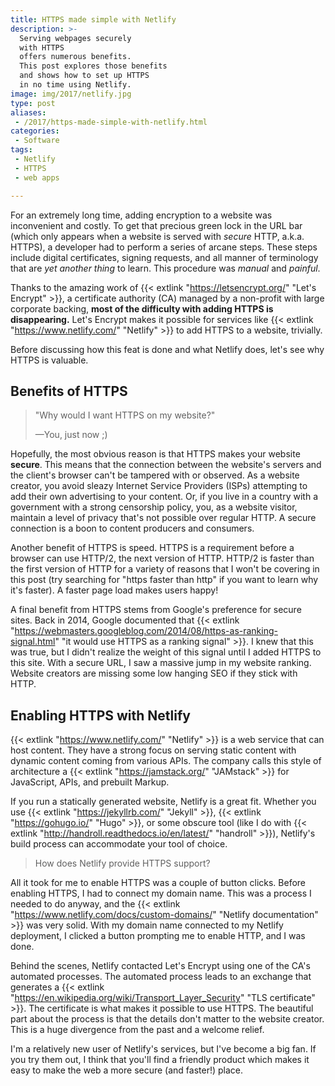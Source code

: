 ```yaml
---
title: HTTPS made simple with Netlify
description: >-
  Serving webpages securely
  with HTTPS
  offers numerous benefits.
  This post explores those benefits
  and shows how to set up HTTPS
  in no time using Netlify.
image: img/2017/netlify.jpg
type: post
aliases:
 - /2017/https-made-simple-with-netlify.html
categories:
 - Software
tags:
 - Netlify
 - HTTPS
 - web apps

---
```


For an extremely long time,
adding encryption to a website
was inconvenient
and costly.
To get that precious green lock
in the URL bar
(which only appears when a website is served
with *secure* HTTP, a.k.a. HTTPS),
a developer had to perform
a series
of arcane steps.
These steps include
digital certificates,
signing requests,
and all manner
of terminology
that are *yet another thing*
to learn.
This procedure was *manual*
and *painful*.

Thanks to the amazing work
of {{< extlink "https://letsencrypt.org/" "Let's Encrypt" >}},
a certificate authority (CA)
managed by a non-profit
with large corporate backing,
**most of the difficulty
with adding HTTPS
is disappearing.**
Let's Encrypt makes it possible
for services
like {{< extlink "https://www.netlify.com/" "Netlify" >}}
to add HTTPS
to a website,
trivially.

Before discussing how this feat is done
and what Netlify does,
let's see why HTTPS is valuable.

## Benefits of HTTPS

> "Why would I want HTTPS on my website?"
>
> &mdash;You, just now ;)

Hopefully,
the most obvious reason is that HTTPS makes your website **secure**.
This means that the connection
between the website's servers
and the client's browser can't be tampered with or observed.
As a website creator,
you avoid sleazy Internet Service Providers (ISPs)
attempting to add their own advertising
to your content.
Or,
if you live in a country
with a government
with a strong censorship policy,
you, as a website visitor,
maintain a level
of privacy that's not possible over regular HTTP.
A secure connection is a boon
to content producers and consumers.

Another benefit of HTTPS is speed.
HTTPS is a requirement
before a browser can use HTTP/2,
the next version of HTTP.
HTTP/2 is faster than the first version
of HTTP
for a variety of reasons
that I won't be covering
in this post
(try searching for "https faster than http"
if you want to learn why it's faster).
A faster page load makes users happy!

A final benefit
from HTTPS
stems from Google's preference
for secure sites.
Back in 2014,
Google documented
that {{< extlink "https://webmasters.googleblog.com/2014/08/https-as-ranking-signal.html" "it would use HTTPS as a ranking signal" >}}.
I knew that this was true,
but I didn't realize the weight
of this signal
until I added HTTPS to this site.
With a secure URL,
I saw a massive jump
in my website ranking.
Website creators are missing some low hanging SEO
if they stick with HTTP.

## Enabling HTTPS with Netlify

{{< extlink "https://www.netlify.com/" "Netlify" >}}
is a web service
that can host content.
They have a strong focus
on serving static content
with dynamic content coming
from various APIs.
The company calls this style of architecture
a {{< extlink "https://jamstack.org/" "JAMstack" >}}
for JavaScript, APIs, and prebuilt Markup.

If you run a statically generated website,
Netlify is a great fit.
Whether you use
{{< extlink "https://jekyllrb.com/" "Jekyll" >}},
{{< extlink "https://gohugo.io/" "Hugo" >}},
or some obscure tool (like I do with {{< extlink "http://handroll.readthedocs.io/en/latest/" "handroll" >}}),
Netlify's build process can accommodate your tool of choice.

> How does Netlify provide HTTPS support?

All it took for me to enable HTTPS was a couple of button clicks.
Before enabling HTTPS,
I had to connect my domain name.
This was a process I needed to do anyway,
and the {{< extlink "https://www.netlify.com/docs/custom-domains/" "Netlify documentation" >}} was very solid.
With my domain name connected to my Netlify deployment,
I clicked a button prompting me
to enable HTTP,
and I was done.

Behind the scenes,
Netlify contacted Let's Encrypt
using one of the CA's automated processes.
The automated process leads to an exchange
that generates a {{< extlink "https://en.wikipedia.org/wiki/Transport_Layer_Security" "TLS certificate" >}}.
The certificate is what makes it possible to use HTTPS.
The beautiful part
about the process
is that the details don't matter
to the website creator.
This is a huge divergence
from the past
and a welcome relief.

I'm a relatively new user
of Netlify's services,
but I've become a big fan.
If you try them out,
I think that you'll find a friendly product
which makes it easy to make the web a more secure (and faster!) place.
